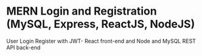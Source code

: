 # MERN Login and Registration (MySQL, Express, ReactJS, NodeJS)
User Login Register with JWT- React front-end and Node and MySQL REST API back-end
